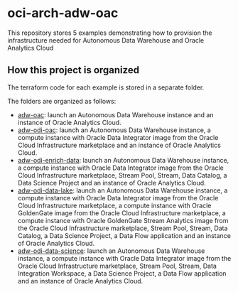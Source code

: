 # oci-arch-adw-oac

This repository stores 5 examples demonstrating how to provision the infrastructure needed for Autonomous Data Warehouse and Oracle Analytics Cloud

## How this project is organized

The terraform code for each example is stored in a separate folder.

The folders are organized as follows:

- [adw-oac](adw-oac): launch an Autonomous Data Warehouse instance and an instance of Oracle Analytics Cloud.
- [adw-odi-oac](adw-odi-oac): launch an Autonomous Data Warehouse instance, a compute instance with Oracle Data Integrator image from the Oracle Cloud Infrastructure marketplace and an instance of Oracle Analytics Cloud.
- [adw-odi-enrich-data](adw-odi-enrich-data): launch an Autonomous Data Warehouse instance, a compute instance with Oracle Data Integrator image from the Oracle Cloud Infrastructure marketplace, Stream Pool, Stream, Data Catalog, a Data Science Project and an instance of Oracle Analytics Cloud.
- [adw-odi-data-lake](adw-odi-data-lake): launch an Autonomous Data Warehouse instance, a compute instance with Oracle Data Integrator image from the Oracle Cloud Infrastructure marketplace, a compute instance with Oracle GoldenGate image from the Oracle Cloud Infrastructure marketplace, a compute instance with Oracle GoldenGate Stream Analytics image from the Oracle Cloud Infrastructure marketplace, Stream Pool, Stream, Data Catalog, a Data Science Project, a Data Flow application and an instance of Oracle Analytics Cloud.
- [adw-odi-data-science](adw-odi-data-science): launch an Autonomous Data Warehouse instance, a compute instance with Oracle Data Integrator image from the Oracle Cloud Infrastructure marketplace, Stream Pool, Stream, Data Integration Workspace, a Data Science Project, a Data Flow application and an instance of Oracle Analytics Cloud.
